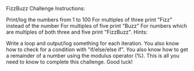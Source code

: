 FizzBuzz Challenge
Instructions:

Print/log the numbers from 1 to 100
For multiples of three print "Fizz" instead of the number
For multiples of five print "Buzz"
For numbers which are multiples of both three and five print "FizzBuzz".
Hints:

Write a loop and output/log something for each iteration. You also know how to check for a condition with "if/else/else if". You also know how to get a remainder of a number using the modulus operator (%). This is all you need to know to complete this challenge. Good luck!
